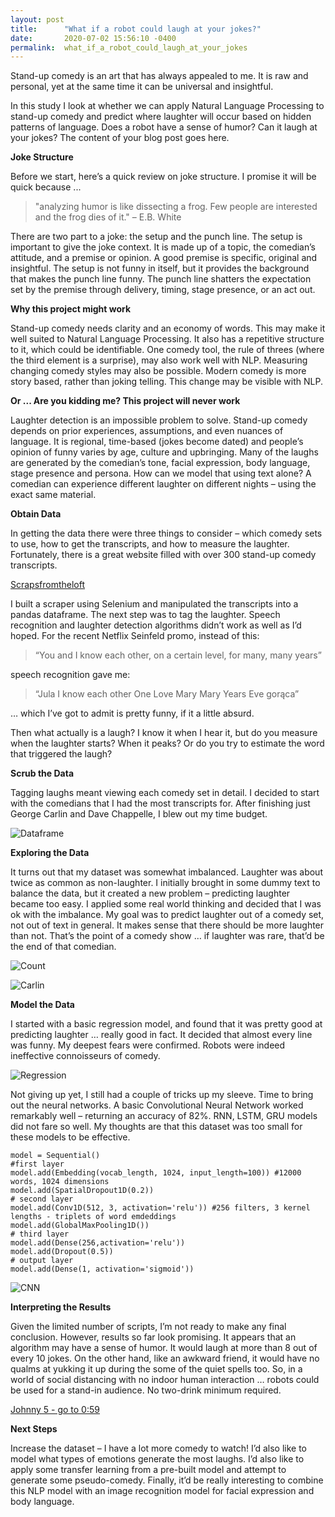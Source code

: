 ```yaml
---
layout: post
title:      "What if a robot could laugh at your jokes?"
date:       2020-07-02 15:56:10 -0400
permalink:  what_if_a_robot_could_laugh_at_your_jokes
---
```



Stand-up comedy is an art that has always appealed to me. It is raw and personal, yet at the same time it can be universal and insightful.

In this study I look at whether we can apply Natural Language Processing to stand-up comedy and predict where laughter will occur based on hidden patterns of language. Does a robot have a sense of humor? Can it laugh at your jokes?
The content of your blog post goes here.

**Joke Structure**

Before we start, here’s a quick review on joke structure. I promise it will be quick because ...

> "analyzing humor is like dissecting a frog. Few people are interested and the frog dies of it." – E.B. White

There are two part to a joke: the setup and the punch line. The setup is important to give the joke context. It is made up of a topic, the comedian’s attitude, and a premise or opinion.  A good premise is specific, original and insightful. The setup is not funny in itself, but it provides the background that makes the punch line funny. The punch line shatters the expectation set by the premise through delivery, timing, stage presence, or an act out.

**Why this project might work**

Stand-up comedy needs clarity and an economy of words. This may make it well suited to Natural Language Processing. It also has a repetitive structure to it, which could be identifiable. One comedy tool, the rule of threes (where the third element is a surprise), may also work well with NLP. Measuring changing comedy styles may also be possible. Modern comedy is more story based, rather than joking telling. This change may be visible with NLP.


**Or ... Are you kidding me? This project will never work**

Laughter detection is an impossible problem to solve. Stand-up comedy depends on prior experiences, assumptions, and even nuances of language. It is regional, time-based (jokes become dated) and people’s opinion of funny varies by age, culture and upbringing. Many of the laughs are generated by the comedian’s tone, facial expression, body language, stage presence and persona. How can we model that using text alone? A comedian can experience different laughter on different nights – using the exact same material. 

**Obtain Data**

In getting the data there were three things to consider – which comedy sets to use, how to get the transcripts, and how to measure the laughter. Fortunately, there is a great website filled with over 300 stand-up comedy transcripts.

[Scrapsfromtheloft]([https://scrapsfromtheloft.com/stand-up-comedy-scripts/)


I built a scraper using Selenium and manipulated the transcripts into a pandas dataframe. The next step was to tag the laughter. Speech recognition and laughter detection algorithms didn’t work as well as I’d hoped. For the recent Netflix Seinfeld promo, instead of this:

> “You and I know each other, on a certain level, for many, many years”

speech recognition gave me:

> “Jula I know each other One Love Mary Mary Years Eve gorąca”

… which I’ve got to admit is pretty funny, if it a little absurd.

Then what actually is a laugh? I know it when I hear it, but do you measure when the laughter starts? When it peaks? Or do you try to estimate the word that triggered the laugh? 


**Scrub the Data**

Tagging laughs meant viewing each comedy set in detail. I decided to start with the comedians that I had the most transcripts for. After finishing just George Carlin and Dave Chappelle, I blew out my time budget.

![Dataframe](https://imgur.com/a/EyAgbIY.png)

**Exploring the Data**

It turns out that my dataset was somewhat imbalanced. Laughter was about twice as common as non-laughter. I initially brought in some dummy text to balance the data, but it created a new problem – predicting laughter became too easy. I applied some real world thinking and decided that I was ok with the imbalance. My goal was to predict laughter out of a comedy set, not out of text in general. It makes sense that there should be more laughter than not. That’s the point of a comedy show … if laughter was rare, that’d be the end of that comedian. 

![Count](https://imgur.com/08rC6Bu.png)

![Carlin](https://imgur.com/a/deDrGVg.png)

**Model the Data**

I started with a basic regression model, and found that it was pretty good at predicting laughter … really good in fact. It decided that almost every line was funny. My deepest fears were confirmed. Robots were indeed ineffective connoisseurs of comedy.

![Regression](https://imgur.com/a/9fjkaeL.png)

Not giving up yet, I still had a couple of tricks up my sleeve. Time to bring out the neural networks. A basic Convolutional Neural Network worked remarkably well – returning an accuracy of 82%. RNN, LSTM, GRU models did not fare so well. My thoughts are that this dataset was too small for these models to be effective.

```
model = Sequential()
#first layer
model.add(Embedding(vocab_length, 1024, input_length=100)) #12000 words, 1024 dimensions
model.add(SpatialDropout1D(0.2))
# second layer
model.add(Conv1D(512, 3, activation='relu')) #256 filters, 3 kernel lengths - triplets of word emdeddings
model.add(GlobalMaxPooling1D())
# third layer
model.add(Dense(256,activation='relu'))
model.add(Dropout(0.5))
# output layer
model.add(Dense(1, activation='sigmoid'))
```

![CNN](https://imgur.com/a/ZY9NyK8.png)

**Interpreting the Results**

Given the limited number of scripts, I’m not ready to make any final conclusion. However, results so far look promising. It appears that an algorithm may have a sense of humor. It would laugh at more than 8 out of every 10 jokes. On the other hand, like an awkward friend, it would have no qualms at yukking it up during the some of the quiet spells too. 
So, in a world of social distancing with no indoor human interaction … robots could be used for a stand-in audience. No two-drink minimum required.


[Johnny 5 - go to 0:59](https://www.youtube.com/watch?v=y7wj3bB6OU4)

**Next Steps**

Increase the dataset – I have a lot more comedy to watch! I’d also like to model what types of emotions generate the most laughs. I’d also like to apply some transfer learning from a pre-built model and attempt to generate some pseudo-comedy. Finally, it’d be really interesting to combine this NLP model with an image recognition model for facial expression and body language.

